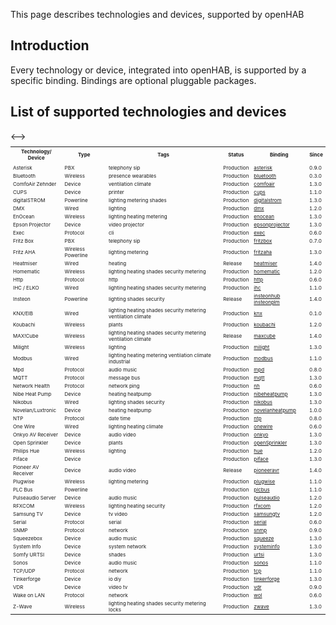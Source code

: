 This page describes technologies and devices, supported by openHAB

## Introduction

Every technology or device, integrated into openHAB, is supported by a specific binding. Bindings are optional pluggable packages.

## List of supported technologies and devices

<table style="font-size: 8px">
<tr>
	<th>Technology/<br>Device</th>
	<th>Type</th>
	<th>Tags</th>
	<th>Status</th>
	<th>Binding</th>
	<th>Since</th>
</tr>
<!-->
<tr>
	<td></td>
	<td></td>
	<td></td>
	<td></td>
	<td><a href=""></a></td>
	<td></td>
</tr>
<-->
<tr>
	<td>Asterisk</td>
	<td>PBX</td>
	<td>telephony sip</td>
	<td>Production</td>
	<td><a href="https://github.com/openhab/openhab/wiki/Asterisk-Binding">asterisk</a></td>
	<td>0.9.0</td>
</tr>
<tr>
	<td>Bluetooth</td>
	<td>Wireless</td>
	<td>presence wearables</td>
	<td>Production</td>
	<td><a href="https://github.com/openhab/openhab/wiki/Bluetooth-Binding">bluetooth</a></td>
	<td>0.3.0</td>
</tr>
<tr>
	<td>ComfoAir Zehnder</td>
	<td>Device</td>
	<td>ventilation climate</td>
	<td>Production</td>
	<td><a href="https://github.com/openhab/openhab/wiki/Comfo-Air-Binding">comfoair</a></td>
	<td>1.3.0</td>
</tr>
<tr>
	<td>CUPS</td>
	<td>Device</td>
	<td>printer</td>
	<td>Production</td>
	<td><a href="https://github.com/openhab/openhab/wiki/CUPS-Binding">cups</a></td>
	<td>1.1.0</td>
</tr>
<tr>
	<td>digitalSTROM</td>
	<td>Powerline</td>
	<td>lighting metering shades</td>
	<td>Production</td>
	<td><a href="https://github.com/openhab/openhab/wiki/digitalSTROM-Binding">digitalstrom</a></td>
	<td>1.3.0</td>
</tr>
<tr>
	<td>DMX</td>
	<td>Wired</td>
	<td>lighting</td>
	<td>Production</td>
	<td><a href="https://github.com/openhab/openhab/wiki/DMX-Binding">dmx</a></td>
	<td>1.2.0</td>
</tr>
<tr>
	<td>EnOcean</td>
	<td>Wireless</td>
	<td>lighting heating metering</td>
	<td>Production</td>
	<td><a href="https://github.com/openhab/openhab/wiki/EnOcean-Binding">enocean</a></td>
	<td>1.3.0</td>
</tr>
<tr>
	<td>Epson Projector</td>
	<td>Device</td>
	<td>video projector</td>
	<td>Production</td>
	<td><a href="https://github.com/openhab/openhab/wiki/Epson-Projector-Binding">epsonprojector</a></td>
	<td>1.3.0</td>
</tr>
<tr>
	<td>Exec</td>
	<td>Protocol</td>
	<td>cli</td>
	<td>Production</td>
	<td><a href="https://github.com/openhab/openhab/wiki/Exec-Binding">exec</a></td>
	<td>0.6.0</td>
</tr>
<tr>
	<td>Fritz Box</td>
	<td>PBX</td>
	<td>telephony sip</td>
	<td>Production</td>
	<td><a href="https://github.com/openhab/openhab/wiki/Fritz-Box-Binding">fritzbox</a></td>
	<td>0.7.0</td>
</tr>
<tr>
	<td>Fritz AHA</td>
	<td>Wireless Powerline</td>
	<td>lighting metering</td>
	<td>Production</td>
	<td><a href="https://github.com/openhab/openhab/wiki/Fritz-AHA-Binding">fritzaha</a></td>
	<td>1.3.0</td>
</tr>
<tr>
	<td>Heatmiser</td>
	<td>Wired</td>
	<td>heating</td>
	<td>Release</td>
	<td><a href="https://github.com/openhab/openhab/wiki/Heatmiser-Binding">heatmiser</a></td>
	<td>1.4.0</td>
</tr>
<tr>
	<td>Homematic</td>
	<td>Wireless</td>
	<td>lighting heating shades security metering</td>
	<td>Production</td>
	<td><a href="https://github.com/openhab/openhab/wiki/Homematic-Binding">homematic</a></td>
	<td>1.2.0</td>
</tr>
<tr>
	<td>Http</td>
	<td>Protocol</td>
	<td>http</td>
	<td>Production</td>
	<td><a href="https://github.com/openhab/openhab/wiki/Http-Binding">http</a></td>
	<td>0.6.0</td>
</tr>
<tr>
	<td>IHC / ELKO</td>
	<td>Wired</td>
	<td>lighting heating shades security metering</td>
	<td>Production</td>
	<td><a href="https://github.com/openhab/openhab/wiki/IHC-Binding">ihc</a></td>
	<td>1.1.0</td>
</tr>
<tr>
	<td>Insteon</td>
	<td>Powerline</td>
	<td>lighting shades security</td>
	<td>Release</td>
	<td><a href="https://github.com/openhab/openhab/wiki/Insteon-Hub-Binding">insteonhub</a>
<a href="https://github.com/openhab/openhab/wiki/Insteon-PLM-Binding">insteonplm</a>

</td>
	<td>1.4.0</td>
</tr>
<tr>
	<td>KNX/EIB</td>
	<td>Wired</td>
	<td>lighting heating shades security metering ventilation climate</td>
    <td>Production</td>
	<td><a href="https://github.com/openhab/openhab/wiki/KNX-Binding">knx</a></td>
	<td>0.1.0</td>
</tr>
<tr>
	<td>Koubachi</td>
	<td>Wireless</td>
	<td>plants</td>
	<td>Production</td>
	<td><a href="https://github.com/openhab/openhab/wiki/Koubachi-Binding">koubachi</a></td>
	<td>1.2.0</td>
</tr>
<tr>
	<td>MAX!Cube</td>
	<td>Wireless</td>
	<td>lighting heating shades security metering ventilation climate</td>
	<td>Release</td>
	<td><a href="https://github.com/openhab/openhab/wiki/MAX%21Cube-Binding">maxcube</a></td>
	<td>1.4.0</td>
</tr>
<tr>
	<td>Milight</td>
	<td>Wireless</td>
	<td>lighting</td>
	<td>Production</td>
	<td><a href="https://github.com/openhab/openhab/wiki/Milight-Binding">milight</a></td>
	<td>1.3.0</td>
</tr>
<tr>
	<td>Modbus</td>
	<td>Wired</td>
	<td>lighting heating metering ventilation climate industrial</td>
	<td>Production</td>
	<td><a href="https://github.com/openhab/openhab/wiki/Modbus-Tcp-Binding">modbus</a></td>
	<td>1.1.0</td>
</tr>
<tr>
	<td>Mpd</td>
	<td>Protocol</td>
	<td>audio music</td>
	<td>Production</td>
	<td><a href="https://github.com/openhab/openhab/wiki/Mpd-Binding">mpd</a></td>
	<td>0.8.0</td>
</tr>
<tr>
	<td>MQTT</td>
	<td>Protocol</td>
	<td>message bus</td>
	<td>Production</td>
	<td><a href="https://github.com/openhab/openhab/wiki/MQTT-Binding">mqtt</a></td>
	<td>1.3.0</td>
</tr>
<tr>
	<td>Network Health</td>
	<td>Protocol</td>
	<td>network ping</td>
	<td>Production</td>
	<td><a href="https://github.com/openhab/openhab/wiki/Network-Health-Binding">nh</a></td>
	<td>0.6.0</td>
</tr>
<tr>
	<td>Nibe Heat Pump</td>
	<td>Device</td>
	<td>heating heatpump</td>
	<td>Production</td>
	<td><a href="https://github.com/openhab/openhab/wiki/Nibe-Heat-Pump-Binding">nibeheatpump</a></td>
	<td>1.3.0</td>
</tr>
<tr>
	<td>Nikobus</td>
	<td>Wired</td>
	<td>lighting shades security</td>
	<td>Production</td>
	<td><a href="https://github.com/openhab/openhab/wiki/Nikobus-Binding">nikobus</a></td>
	<td>1.3.0</td>
</tr>
<tr>
	<td>Novelan/Luxtronic</td>
	<td>Device</td>
	<td>heating heatpump</td>
	<td>Production</td>
	<td><a href="https://github.com/openhab/openhab/wiki/Novelan-Heat-Pump-Binding">novelanheatpump</a></td>
	<td>1.0.0</td>
</tr>
<tr>
	<td>NTP</td>
	<td>Protocol</td>
	<td>date time</td>
	<td>Production</td>
	<td><a href="https://github.com/openhab/openhab/wiki/Ntp-Binding">ntp</a></td>
	<td>0.8.0</td>
</tr>
<tr>
	<td>One Wire</td>
	<td>Wired</td>
	<td>lighting heating climate</td>
	<td>Production</td>
	<td><a href="https://github.com/openhab/openhab/wiki/One-Wire-Binding">onewire</a></td>
	<td>0.6.0</td>
</tr>
<tr>
	<td>Onkyo AV Receiver</td>
	<td>Device</td>
	<td>audio video</td>
	<td>Production</td>
	<td><a href="https://github.com/openhab/openhab/wiki/Onkyo-Binding">onkyo</a></td>
	<td>1.3.0</td>
</tr>
<tr>
	<td>Open Sprinkler</td>
	<td>Device</td>
	<td>plants</td>
	<td>Production</td>
	<td><a href="https://github.com/openhab/openhab/wiki/Open-Sprinkler">openSprinkler</a></td>
	<td>1.3.0</td>
</tr>
<tr>
	<td>Philips Hue</td>
	<td>Wireless</td>
	<td>lighting</td>
	<td>Production</td>
	<td><a href="https://github.com/openhab/openhab/wiki/Hue-Binding">hue</a></td>
	<td>1.2.0</td>
</tr>
<tr>
	<td>Piface</td>
	<td>Device</td>
	<td></td>
	<td>Production</td>
	<td><a href="https://github.com/openhab/openhab/wiki/Piface-Binding">piface</a></td>
	<td>1.3.0</td>
</tr>
<tr>
	<td>Pioneer AV Receiver</td>
	<td>Device</td>
	<td>audio video</td>
	<td>Release</td>
	<td><a href="https://github.com/openhab/openhab/wiki/Pioneer-AVR-Binding">pioneeravr</a></td>
	<td>1.4.0</td>
</tr>
<tr>
	<td>Plugwise</td>
	<td>Wireless</td>
	<td>lighting metering</td>
	<td>Production</td>
	<td><a href="https://github.com/openhab/openhab/wiki/Plugwise-Binding">plugwise</a></td>
	<td>1.1.0</td>
</tr>
<tr>
	<td>PLC Bus</td>
	<td>Powerline</td>
	<td></td>
	<td>Production</td>
	<td><a href="https://github.com/openhab/openhab/wiki/PLC-Bus-Binding">plcbus</a></td>
	<td>1.1.0</td>
</tr>
<tr>
	<td>Pulseaudio Server</td>
	<td>Device</td>
	<td>audio music</td>
	<td>Production</td>
	<td><a href="https://github.com/openhab/openhab/wiki/Pulseaudio-Binding">pulseaudio</a></td>
	<td>1.2.0</td>
</tr>
<tr>
	<td>RFXCOM</td>
	<td>Wireless</td>
	<td>lighting heating security</td>
	<td>Production</td>
	<td><a href="https://github.com/openhab/openhab/wiki/RFXCOM-Binding">rfxcom</a></td>
	<td>1.2.0</td>
</tr>
<tr>
	<td>Samsung TV</td>
	<td>Device</td>
	<td>tv video</td>
	<td>Production</td>
	<td><a href="https://github.com/openhab/openhab/wiki/Samsung-TV-Binding">samsungtv</a></td>
	<td>1.2.0</td>
</tr>
<tr>
	<td>Serial</td>
	<td>Protocol</td>
	<td>serial</td>
	<td>Production</td>
	<td><a href="https://github.com/openhab/openhab/wiki/Serial-Binding">serial</a></td>
	<td>0.6.0</td>
</tr>
<tr>
	<td>SNMP</td>
	<td>Protocol</td>
	<td>network</td>
	<td>Production</td>
	<td><a href="https://github.com/openhab/openhab/wiki/Snmp-Binding">snmp</a></td>
	<td>0.9.0</td>
</tr>
<tr>
	<td>Squeezebox</td>
	<td>Device</td>
	<td>audio music</td>
	<td>Production</td>
	<td><a href="https://github.com/openhab/openhab/wiki/Squeezebox-Binding">squeeze</a></td>
	<td>1.3.0</td>
</tr>
<tr>
	<td>System Info</td>
	<td>Device</td>
	<td>system network</td>
	<td>Production</td>
	<td><a href="https://github.com/openhab/openhab/wiki/Systeminfo-Binding">systeminfo</a></td>
	<td>1.3.0</td>
</tr>
<tr>
	<td>Somfy URTSI</td>
	<td>Device</td>
	<td>shades</td>
	<td>Production</td>
	<td><a href="https://github.com/openhab/openhab/wiki/URTSI-Binding">urtsi</a></td>
	<td>1.3.0</td>
</tr>
<tr>
	<td>Sonos</td>
	<td>Device</td>
	<td>audio music</td>
	<td>Production</td>
	<td><a href="https://github.com/openhab/openhab/wiki/Sonos-Binding">sonos</a></td>
	<td>1.1.0</td>
</tr>
<tr>
	<td>TCP/UDP</td>
	<td>Protocol</td>
	<td>network</td>
	<td>Production</td>
	<td><a href="https://github.com/openhab/openhab/wiki/TCP-Binding">tcp</a></td>
	<td>1.1.0</td>
</tr>
<tr>
	<td>Tinkerforge</td>
	<td>Device</td>
	<td>io diy</td>
	<td>Production</td>
	<td><a href="https://github.com/openhab/openhab/wiki/Tinkerforge-Binding">tinkerforge</a></td>
	<td>1.3.0</td>
</tr>
<tr>
	<td>VDR</td>
	<td>Device</td>
	<td>video tv</td>
	<td>Production</td>
	<td><a href="https://github.com/openhab/openhab/wiki/VDR-Binding">vdr</a></td>
	<td>0.9.0</td>
</tr>
<tr>
	<td>Wake on LAN</td>
	<td>Protocol</td>
	<td>network</td>
	<td>Production</td>
	<td><a href="https://github.com/openhab/openhab/wiki/Wake-on-LAN-Binding-%28WoL%29">wol</a></td>
	<td>0.6.0</td>
</tr>
<tr>
	<td>Z-Wave</td>
	<td>Wireless</td>
	<td>lighting heating shades security metering locks</td>
	<td>Production</td>
	<td><a href="https://github.com/openhab/openhab/wiki/Z-Wave-Binding">zwave</a></td>
	<td>1.3.0</td>
</tr>
</table>

